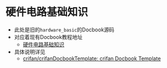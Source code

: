 # 硬件电路基础知识

* 此处是旧的`hardware_basic`的Docbook源码
* 对应着现有Docbook教程地址
  * [硬件电路基础知识](https://www.crifan.org/files/doc/docbook/hardware_basic/release/html/hardware_basic.html)
* 具体说明详见
  * [crifan/crifanDocbookTemplate: crifan Docbook Template](https://github.com/crifan/crifanDocbookTemplate)

